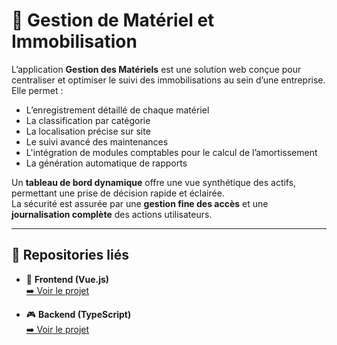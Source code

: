 # 🏢 Gestion de Matériel et Immobilisation

L’application **Gestion des Matériels** est une solution web conçue pour centraliser et optimiser le suivi des immobilisations au sein d’une entreprise. Elle permet :

- L’enregistrement détaillé de chaque matériel
- La classification par catégorie
- La localisation précise sur site
- Le suivi avancé des maintenances
- L'intégration de modules comptables pour le calcul de l’amortissement
- La génération automatique de rapports

Un **tableau de bord dynamique** offre une vue synthétique des actifs, permettant une prise de décision rapide et éclairée.  
La sécurité est assurée par une **gestion fine des accès** et une **journalisation complète** des actions utilisateurs.

---

## 🔗 Repositories liés

- 📱 **Frontend (Vue.js)**  
  [➡️ Voir le projet](https://github.com/Ivontsoa-Gracia/immobilisation-frontend)

- 🎮 **Backend (TypeScript)**  
  [➡️ Voir le projet](https://github.com/Ivontsoa-Gracia/immobilisaton-backend)

